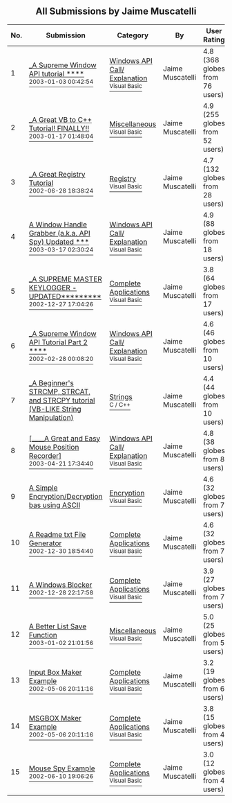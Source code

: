 ﻿<div align="center">

## All Submissions by Jaime Muscatelli

</div>

No.  | Submission | Category | By   | User Rating
---- | ---------- | -------- | ---- | -----------
1 | [\_A Supreme Window API tutorial \*\*\*\*<br /><sup>2003-01-03 00:42:54</sup>](https://github.com/Planet-Source-Code/jaime-muscatelli-a-supreme-window-api-tutorial__1-42126) | [Windows API Call/ Explanation<br /><sup>Visual Basic</sup>](../ByCategory/windows-api-call-explanation__1-39.md) | Jaime Muscatelli | 4.8 (368 globes from 76 users)
2 | [\_A Great VB to C\+\+ Tutorial\! FINALLY\!\!<br /><sup>2003-01-17 01:48:04</sup>](https://github.com/Planet-Source-Code/jaime-muscatelli-a-great-vb-to-c-tutorial-finally__1-42500) | [Miscellaneous<br /><sup>Visual Basic</sup>](../ByCategory/miscellaneous__1-1.md) | Jaime Muscatelli | 4.9 (255 globes from 52 users)
3 | [\_A Great Registry Tutorial<br /><sup>2002-06-28 18:38:24</sup>](https://github.com/Planet-Source-Code/jaime-muscatelli-a-great-registry-tutorial__1-36374) | [Registry<br /><sup>Visual Basic</sup>](../ByCategory/registry__1-36.md) | Jaime Muscatelli | 4.7 (132 globes from 28 users)
4 | [A Window Handle Grabber \(a\.k\.a\. API Spy\) Updated \*\*\*<br /><sup>2003-03-17 02:30:24</sup>](https://github.com/Planet-Source-Code/jaime-muscatelli-a-window-handle-grabber-a-k-a-api-spy-updated__1-42017) | [Windows API Call/ Explanation<br /><sup>Visual Basic</sup>](../ByCategory/windows-api-call-explanation__1-39.md) | Jaime Muscatelli | 4.9 (88 globes from 18 users)
5 | [\_A SUPREME MASTER KEYLOGGER \- UPDATED\*\*\*\*\*\*\*\*\*<br /><sup>2002-12-27 17:04:26</sup>](https://github.com/Planet-Source-Code/jaime-muscatelli-a-supreme-master-keylogger-updated__1-38500) | [Complete Applications<br /><sup>Visual Basic</sup>](../ByCategory/complete-applications__1-27.md) | Jaime Muscatelli | 3.8 (64 globes from 17 users)
6 | [\_A Supreme Window API Tutorial Part 2 \*\*\*\*<br /><sup>2002-02-28 00:08:20</sup>](https://github.com/Planet-Source-Code/jaime-muscatelli-a-supreme-window-api-tutorial-part-2__1-43375) | [Windows API Call/ Explanation<br /><sup>Visual Basic</sup>](../ByCategory/windows-api-call-explanation__1-39.md) | Jaime Muscatelli | 4.6 (46 globes from 10 users)
7 | [\_A Beginner's  STRCMP, STRCAT, and STRCPY tutorial \(VB\-LIKE String Manipulation\)<br />](https://github.com/Planet-Source-Code/jaime-muscatelli-a-beginner-s-strcmp-strcat-and-strcpy-tutorial-vb-like-string-manipulatio__3-5776) | [Strings<br /><sup>C / C++</sup>](../ByCategory/strings__3-26.md) | Jaime Muscatelli | 4.4 (44 globes from 10 users)
8 | [\[\_\_\_\_A Great and Easy Mouse Position Recorder\]<br /><sup>2003-04-21 17:34:40</sup>](https://github.com/Planet-Source-Code/jaime-muscatelli-a-great-and-easy-mouse-position-recorder__1-44934) | [Windows API Call/ Explanation<br /><sup>Visual Basic</sup>](../ByCategory/windows-api-call-explanation__1-39.md) | Jaime Muscatelli | 4.8 (38 globes from 8 users)
9 | [A Simple Encryption/Decryption bas using ASCII<br />](https://github.com/Planet-Source-Code/jaime-muscatelli-a-simple-encryption-decryption-bas-using-ascii__1-42007) | [Encryption<br /><sup>Visual Basic</sup>](../ByCategory/encryption__1-48.md) | Jaime Muscatelli | 4.6 (32 globes from 7 users)
10 | [A Readme txt File Generator<br /><sup>2002-12-30 18:54:40</sup>](https://github.com/Planet-Source-Code/jaime-muscatelli-a-readme-txt-file-generator__1-42016) | [Complete Applications<br /><sup>Visual Basic</sup>](../ByCategory/complete-applications__1-27.md) | Jaime Muscatelli | 4.6 (32 globes from 7 users)
11 | [A Windows Blocker<br /><sup>2002-12-28 22:17:58</sup>](https://github.com/Planet-Source-Code/jaime-muscatelli-a-windows-blocker__1-42894) | [Complete Applications<br /><sup>Visual Basic</sup>](../ByCategory/complete-applications__1-27.md) | Jaime Muscatelli | 3.9 (27 globes from 7 users)
12 | [A Better List Save Function<br /><sup>2003-01-02 21:01:56</sup>](https://github.com/Planet-Source-Code/jaime-muscatelli-a-better-list-save-function__1-42119) | [Miscellaneous<br /><sup>Visual Basic</sup>](../ByCategory/miscellaneous__1-1.md) | Jaime Muscatelli | 5.0 (25 globes from 5 users)
13 | [Input Box Maker Example<br /><sup>2002-05-06 20:11:16</sup>](https://github.com/Planet-Source-Code/jaime-muscatelli-input-box-maker-example__1-36032) | [Complete Applications<br /><sup>Visual Basic</sup>](../ByCategory/complete-applications__1-27.md) | Jaime Muscatelli | 3.2 (19 globes from 6 users)
14 | [MSGBOX Maker Example<br /><sup>2002-05-06 20:11:16</sup>](https://github.com/Planet-Source-Code/jaime-muscatelli-msgbox-maker-example__1-36031) | [Complete Applications<br /><sup>Visual Basic</sup>](../ByCategory/complete-applications__1-27.md) | Jaime Muscatelli | 3.8 (15 globes from 4 users)
15 | [Mouse Spy Example<br /><sup>2002-06-10 19:06:26</sup>](https://github.com/Planet-Source-Code/jaime-muscatelli-mouse-spy-example__1-36033) | [Complete Applications<br /><sup>Visual Basic</sup>](../ByCategory/complete-applications__1-27.md) | Jaime Muscatelli | 3.0 (12 globes from 4 users)
